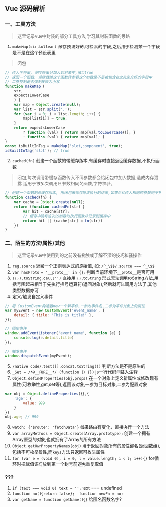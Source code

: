 ## Vue 源码解析
### 一、工具方法
> 这里记录vue中封装的部分工具方法,学习其封装函数的思路

1. `makeMap(str,bollean)` 保存预设好的,可检索的字段,之后用于检测某一个字段是不是在这个预设表里

> 闭包
```js
// 传入字符串, 把字符串分加入到对象中,值为true
// 返回一个函数, 后续就给这个函数传参看这个参数是不是被包含在之前定义好的字段中
// 二参控制是否强制转换为小写
function makeMap (
    str,
    expectsLowerCase
    ) {
    var map = Object.create(null);
    var list = str.split(',');
    for (var i = 0; i < list.length; i++) {
        map[list[i]] = true;
    }
    return expectsLowerCase
        ? function (val) { return map[val.toLowerCase()]; }
        : function (val) { return map[val]; }
}
const isBuiltInTag = makeMap('slot,component', true);
isBuiltInTag('slot'); // true
```

2. `cached(fn)` 创建一个函数的带缓存版本,有缓存时直接返回缓存数据,不执行函数

> 闭包,每次调用带缓存函数传入不同参数都会给闭包中加入数据,造成内存泄露
> 适用于被多次调用且参数相同的函数,字符校验,
```js
// 创建一个函数的带缓存版本, 用闭包来保存每次执行的结果,如果后续传入相同的参数则不执行函数,而是直接返回缓存数据
function cached(fn) {
    var cache = Object.create(null);
    return (function cachedFn(str) {
        var hit = cache[str];
        // 缓存中没有这次的参数时执行函数并记录到缓存中
        return hit || (cache[str] = fn(str))
    })
}
```


### 二、陌生的方法/属性/其他
> 这里记录vue中使用到的之前没有接触或了解不深的技巧和骚操作

1. `reg.source` 返回一个正则表达式的原始值, 如: `/^_\$$/.source === ^_\$$`
2. `var hasProto = '__proto__' in {};` 判断当前环境下`__proto__`是否可用
3. `({}).toString.call('')` 直接用 `{}.toString` 形式无法调用toString方法,用括号围起来相当于先执行括号运算符(返回对象),然后就可以调用方法了,其他类型数据亦可
4. 定义/触发自定义事件
```js
// 用 CustomEvent构造器new一个新事件,一参为事件名,二参为事件对象上的属性
var myEvent = new CustomEvent('event_name', {
    detail: { title: 'This is title!' },
});

// 绑定事件
window.addEventListener('event_name', function (e) {
    console.log(e.detail.title)
});

// 触发事件
window.dispatchEvent(myEvent);
```
5. `/native code/.test([].concat.toString())` 判断方法是不是原生的
6. `_Set = /*@__PURE__*/ (function () {})` js一行代码间插入注释
7. `Object.defineProperties(obj,props)` 在一个对象上定义新属性或修改现有属性(可枚举性,get,set等),返回该对象,一参为目标对象,二参为配置对象
```js
var obj = Object.defineProperties({},{
    'age': {
        value: 999
    }
})
obj.age; // 999
```
8. `watch: {'$route': 'fetchData'}` 如果路由有变化，直接执行一个方法
9. `var arrayMethods = Object.create(Array.prototype);` 创建一个拥有Array原型的对象,也就拥有了Array的所有方法
10. `Object.getOwnPropertyNames(obj)` 用于返回对象所有的属性键名(返回数组),包括不可枚举属性,而`keys`方法只返回可枚举属性
11. `for (var e = (void 0), i = 0, l = value.length; i < l; i++){}` for循环时把赋值语句放到第一个封号前避免重复取值


### ???
1. `if (text === void 0) text = '';`     text === undefined
2. `function no(){return false};  function newFn = no;`
3. `var getName = function getName(){}` 给匿名函数名字?